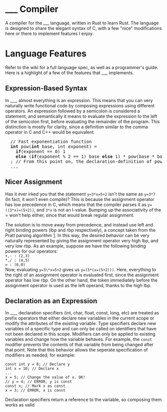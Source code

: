 # ___ Compiler
A compiler for the ___ language, written in Rust to learn Rust. The language is designed to share the elegant syntax of C, with a few "nice" modifications here or there to implement features I enjoy.

# Language Features
Refer to the wiki for a full language spec, as well as a programmer's guide. Here is a highlight of a few of the features that ___ implements.

## Expression-Based Syntax
In ___, almost everything is an expression. This means that you can very naturally write functional code by composing expressions using different operators. An expression followed by a semicolon is considered a statement, and semantically it means to evaluate the expression to the left of the semicolon first, before evaluating the remainder of the program. This distinction is mostly for clarity, since a definition similar to the comma operator in C and C++ would be equivalent.
<pre>
  // Fast exponentiation function
  <b>int</b> pow(<b>int</b> base, int exponent) = 
    <b>if</b>(exponent == 0) 1 
    <b>else</b> (<b>if</b>(exponent % 2 == 1) base <b>else</b> 1) * pow(base * base, exponent >>= 1)
  ; // From this point on, the declaration-definition of pow is guaranteed to have been evaluated, and calls to pow are well-defined
  ...
</pre>
## Nicer Assignment
Has it ever irked you that the statement `y=3*x=5+2` isn't the same as `y=3*7` (In fact, it won't even compile)? This is because the assignment operator has low precedence in C, which means that the compiler parses it as `y=((3*x)=(5+2))`, and `3*x` is not an l-value. Bumping up the associativity of the = won't help either, since that would break regular assignment. 

The solution is to move away from precedence, and instead use left and right binding powers (lbp and rbp respectively), a concept taken from the Pratt parsing algorithm [1](https://dl.acm.org/doi/pdf/10.1145/512927.512931). In this way, the desired behavior can be very naturally represented by giving the assignment operator very high lbp, and very low rbp. As an example, suppose we have the following binding powers for our operators:  
`+,- : (2,3)`  
`*,/ : (4,5)`  
`= : (6,0)`  
Now, evaluating `y=3\*x=5+2` gives us `y=(3*(x=(5+2)))`. Here, everything to the right of an assignment operator is evaluated first, since the assignment operator has low rbp. On the other hand, the token immediately before the assignment operator is used as the left operand, thanks to the high lbp. 

## Declaration as an Expression
In ___, declaration specifiers (int, char, float, const, long, etc) are treated as prefix operators that either declare new variables in the current scope or modify the attributes of the existing variable. Type specifiers declare new variables of a specific type and can only be called on identifiers that have not been declared in this scope. Modifiers can only be applied to existing variables and change how the variable behaves. For example, the `const` modifier prevents the contents of that variable from being changed after that point. Note that this behavior allows the seperate specification of modifiers as needed, for example:
```
const int y = 8; // Declare y
int x = 10; // Declare x
...
x = 5; // Change the value of x. OK!
// y = 4; // ERROR, y is const
const x; // Mark x as const
x = 3; // ERROR, x is const
```
Declaration specifiers return a reference to the variable, so composing them works as valid
